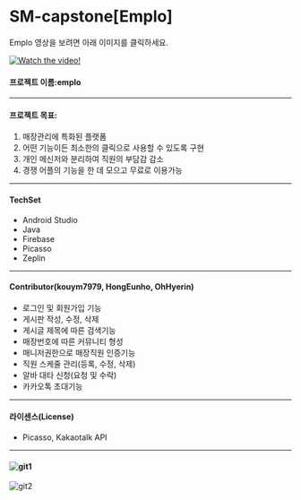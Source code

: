 # SM-capstone[Emplo]
Emplo 영상을 보려면 아래 이미지를 클릭하세요.

[![Watch the video!](https://img.youtube.com/vi/ebumq5O7cdg/0.jpg)](https://www.youtube.com/watch?v=ebumq5O7cdg)
#### 프로젝트 이름:emplo

---

#### 프로젝트 목표: 

1. 매장관리에 특화된 플랫폼
2. 어떤 기능이든 최소한의 클릭으로 사용할 수 있도록 구현
3. 개인 메신저와 분리하여 직원의 부담감 감소
4. 경쟁 어플의 기능을 한 데 모으고 무료로 이용가능

---

#### TechSet

- Android Studio
- Java
- Firebase
- Picasso
- Zeplin

---

#### Contributor(kouym7979, HongEunho, OhHyerin)

- 로그인 및 회원가입 기능
- 게시판 작성, 수정, 삭제
- 게시글 제목에 따른 검색기능
- 매장번호에 따른 커뮤니티 형성
- 매니저권한으로 매장직원 인증기능
- 직원 스케줄 관리(등록, 수정, 삭제)
- 알바 대타 신청(요청 및 수락)
- 카카오톡 초대기능

---

#### 라이센스(License)

- Picasso, Kakaotalk API

---

#### ![git1](https://user-images.githubusercontent.com/52284829/102334394-f8cf9300-3fd1-11eb-917a-b4d7bf3bb62b.jpg)

![git2](https://user-images.githubusercontent.com/52284829/102334434-01c06480-3fd2-11eb-878a-d61214344a6e.png)

